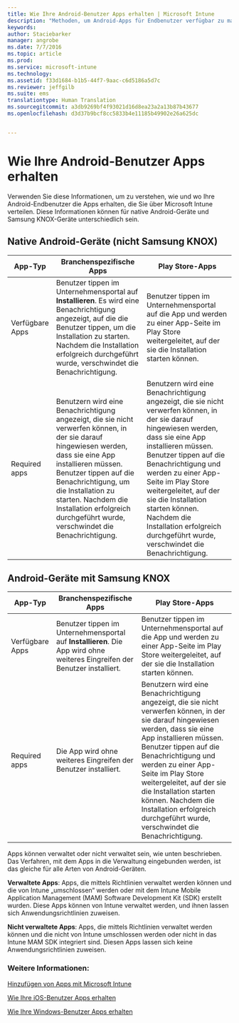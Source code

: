 ```yaml
---
title: Wie Ihre Android-Benutzer Apps erhalten | Microsoft Intune
description: "Methoden, um Android-Apps für Endbenutzer verfügbar zu machen."
keywords: 
author: Staciebarker
manager: angrobe
ms.date: 7/7/2016
ms.topic: article
ms.prod: 
ms.service: microsoft-intune
ms.technology: 
ms.assetid: f33d1684-b1b5-44f7-9aac-c6d5186a5d7c
ms.reviewer: jeffgilb
ms.suite: ems
translationtype: Human Translation
ms.sourcegitcommit: a3db9269bf4f93021d16d8ea23a2a13b87b43677
ms.openlocfilehash: d3d37b9bcf8cc5833b4e11185b49902e26a625dc


---
```



# Wie Ihre Android-Benutzer Apps erhalten
Verwenden Sie diese Informationen, um zu verstehen, wie und wo Ihre Android-Endbenutzer die Apps erhalten, die Sie über Microsoft Intune verteilen. Diese Informationen können für native Android-Geräte und Samsung KNOX-Geräte unterschiedlich sein.

## Native Android-Geräte (nicht Samsung KNOX)

| App-Typ | Branchenspezifische Apps | Play Store-Apps  |
| ------------- |-------------| -----|
| Verfügbare Apps      | Benutzer tippen im Unternehmensportal auf **Installieren**. Es wird eine Benachrichtigung angezeigt, auf die die Benutzer tippen, um die Installation zu starten. Nachdem die Installation erfolgreich durchgeführt wurde, verschwindet die Benachrichtigung. | Benutzer tippen im Unternehmensportal auf die App und werden zu einer App-Seite im Play Store weitergeleitet, auf der sie die Installation starten können.|
| Required apps      | Benutzern wird eine Benachrichtigung angezeigt, die sie nicht verwerfen können, in der sie darauf hingewiesen werden, dass sie eine App installieren müssen. Benutzer tippen auf die Benachrichtigung, um die Installation zu starten. Nachdem die Installation erfolgreich durchgeführt wurde, verschwindet die Benachrichtigung.    | Benutzern wird eine Benachrichtigung angezeigt, die sie nicht verwerfen können, in der sie darauf hingewiesen werden, dass sie eine App installieren müssen. Benutzer tippen auf die Benachrichtigung und werden zu einer App-Seite im Play Store weitergeleitet, auf der sie die Installation starten können. Nachdem die Installation erfolgreich durchgeführt wurde, verschwindet die Benachrichtigung. |

## Android-Geräte mit Samsung KNOX

| App-Typ | Branchenspezifische Apps | Play Store-Apps  |
| ------------- |-------------| -----|
| Verfügbare Apps      | Benutzer tippen im Unternehmensportal auf **Installieren**. Die App wird ohne weiteres Eingreifen der Benutzer installiert. | Benutzer tippen im Unternehmensportal auf die App und werden zu einer App-Seite im Play Store weitergeleitet, auf der sie die Installation starten können.|
| Required apps      | Die App wird ohne weiteres Eingreifen der Benutzer installiert.    | Benutzern wird eine Benachrichtigung angezeigt, die sie nicht verwerfen können, in der sie darauf hingewiesen werden, dass sie eine App installieren müssen. Benutzer tippen auf die Benachrichtigung und werden zu einer App-Seite im Play Store weitergeleitet, auf der sie die Installation starten können. Nachdem die Installation erfolgreich durchgeführt wurde, verschwindet die Benachrichtigung. |

Apps können verwaltet oder nicht verwaltet sein, wie unten beschrieben. Das Verfahren, mit dem Apps in die Verwaltung eingebunden werden, ist das gleiche für alle Arten von Android-Geräten.

**Verwaltete Apps**: Apps, die mittels Richtlinien verwaltet werden können und die von Intune „umschlossen“ werden oder mit dem Intune Mobile Application Management (MAM) Software Development Kit (SDK) erstellt wurden. Diese Apps können von Intune verwaltet werden, und ihnen lassen sich Anwendungsrichtlinien zuweisen.

**Nicht verwaltete Apps**: Apps, die mittels Richtlinien verwaltet werden können und die nicht von Intune umschlossen werden oder nicht in das Intune MAM SDK integriert sind. Diesen Apps lassen sich keine Anwendungsrichtlinien zuweisen.

### Weitere Informationen:
[Hinzufügen von Apps mit Microsoft Intune](/intune/deploy-use/add-apps)

[Wie Ihre iOS-Benutzer Apps erhalten](how-your-ios-users-get-their-apps.md)

[Wie Ihre Windows-Benutzer Apps erhalten](how-your-windows-users-get-their-apps.md)



<!--HONumber=Sep16_HO5-->


